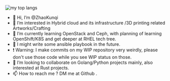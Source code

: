 <!-- ![my github activity graph](https://activity-graph.herokuapp.com/graph?username=ZhaoKunqi&theme=github) -->
![my top langs](https://github-readme-stats.vercel.app/api/top-langs/?username=ZhaoKunqi&hide=css,html&layout=compact&langs_count=8)
- 👋 Hi, I’m @ZhaoKunqi
- 👀 I’m interested in Hybrid cloud and its infrastructure /3D printing related Artworks/Crafting
- 🌱 I’m currently learning OpenStack and Ceph, with planning of learning OpenShift/K8S and get deeper at RHEL tech tree.
- 🌱 I might write some ansible playbook in the future.
- ❗ Warning: I make commits on my WIP repository very weirdly, please don't use those code while you see WIP status on those.
- 💞️ I’m looking to collaborate on Golang/Python projects mainly, also interested at Rust projects.
- 📫 How to reach me ? DM me at Github .
